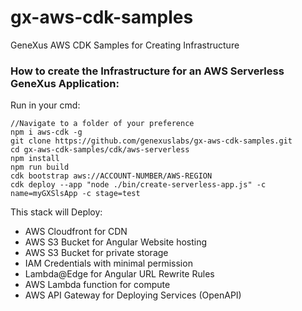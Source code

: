 # gx-aws-cdk-samples
GeneXus AWS CDK Samples for Creating Infrastructure

### How to create the Infrastructure for an AWS Serverless GeneXus Application: 

Run in your cmd: 
```
//Navigate to a folder of your preference
npm i aws-cdk -g
git clone https://github.com/genexuslabs/gx-aws-cdk-samples.git
cd gx-aws-cdk-samples/cdk/aws-serverless
npm install
npm run build
cdk bootstrap aws://ACCOUNT-NUMBER/AWS-REGION
cdk deploy --app "node ./bin/create-serverless-app.js" -c name=myGXSlsApp -c stage=test
```

This stack will Deploy:

- AWS Cloudfront for CDN
- AWS S3 Bucket for Angular Website hosting
- AWS S3 Bucket for private storage
- IAM Credentials with minimal permission
- Lambda@Edge for Angular URL Rewrite Rules
- AWS Lambda function for compute
- AWS API Gateway for Deploying Services (OpenAPI)
